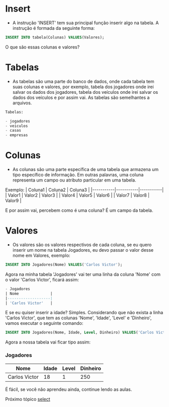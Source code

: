 # Insert
- A instrução 'INSERT' tem sua principal função inserir algo na tabela. A instrução é formada da seguinte forma:
```sql
INSERT INTO tabela(Colunas) VALUES(Valores);
```
O que são essas colunas e valores?

# Tabelas
- As tabelas são uma parte do banco de dados, onde cada tabela tem suas colunas e valores, por exemplo, tabela dos jogadores onde irei salvar os dados dos jogadores, tabela dos veículos onde irei salvar os dados dos veículos e por assim vai. As tabelas são semelhantes a arquivos.
```sql
Tabelas:

- jogadores
- veiculos
- casas
- empresas
```

# Colunas
- As colunas são uma parte específica de uma tabela que armazena um tipo específico de informação. Em outras palavras, uma coluna representa um campo ou atributo particular em uma tabela.

Exemplo:
| Coluna1	| Coluna2	| Coluna3	|
|-----------|-----------|-----------|
| Valor1	| Valor2	| Valor3	|
| Valor4	| Valor5	| Valor6	|
| Valor7	| Valor8	| Valor9	|

E por assim vai, percebem como é uma coluna? É um campo da tabela.

# Valores
- Os valores são os valores respectivos de cada coluna, se eu quero inserir um nome na tabela Jogadores, eu devo passar o valor desse nome em Valores, exemplo:
```sql
INSERT INTO Jogadores(Nome) VALUES('Carlos Victor');
```
Agora na minha tabela 'Jogadores' vai ter uma linha da coluna 'Nome' com o valor 'Carlos Victor', ficará assim:
```sql
- Jogadores
| Nome              |
|-------------------|
| 'Carlos Victor'   |
```

E se eu quiser inserir a idade? Simples. Considerando que não exista a linha 'Carlos Victor', que tem as colunas 'Nome', 'Idade', 'Level' e 'Dinheiro', vamos executar o seguinte comando:
```sql
INSERT INTO Jogadores(Nome, Idade, Level, Dinheiro) VALUES('Carlos Victor', 18, 1, 250);
```

Agora a nossa tabela vai ficar tipo assim:
### Jogadores
| Nome          | Idade | Level | Dinheiro |
|---------------|-------|-------|----------|
| Carlos Victor | 18    | 1     | 250      |

É fácil, se você não aprendeu ainda, continue lendo as aulas.

Próximo tópico [select](https://github.com/CarlinCV/sqlite-tutorial/blob/main/Extra/select.md)